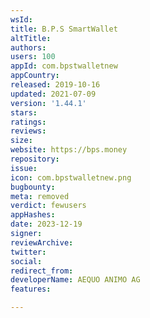 ```yaml
---
wsId: 
title: B.P.S SmartWallet
altTitle: 
authors: 
users: 100
appId: com.bpstwalletnew
appCountry: 
released: 2019-10-16
updated: 2021-07-09
version: '1.44.1'
stars: 
ratings: 
reviews: 
size: 
website: https://bps.money
repository: 
issue: 
icon: com.bpstwalletnew.png
bugbounty: 
meta: removed
verdict: fewusers
appHashes: 
date: 2023-12-19
signer: 
reviewArchive: 
twitter: 
social: 
redirect_from: 
developerName: AEQUO ANIMO AG
features: 

---
```


